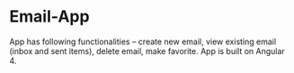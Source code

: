 ﻿# Email-App
App has following functionalities – create new email, view existing email (inbox and sent items), delete email, make favorite. App is built on Angular 4.
